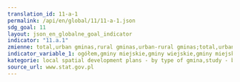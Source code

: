 ```yaml
---
translation_id: 11-a-1
permalink: /api/en/global/11/11-a-1.json
sdg_goal: 11
layout: json_en_globalne_goal_indicator
indicator: "11.a.1"
zmienne: total,urban gminas,rural gminas,urban-rural gminas;total,urban gminas,rural gminas,urban-rural gminas
indicator_variable_1: ogółem,gminy miejskie,gminy wiejskie,gminy miejsko-wiejskie;ogółem_,gminy miejskie_,gminy wiejskie_,gminy miejsko-wiejskie_;
kategorie: local spatial development plans - by type of gmina,study - by type of gmina
source_url: www.stat.gov.pl
---
```

